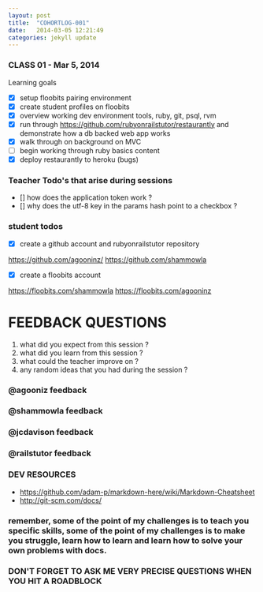 ```yaml
---
layout: post
title:  "COHORTLOG-001"
date:   2014-03-05 12:21:49
categories: jekyll update
---
```


### CLASS 01 - Mar 5, 2014

Learning goals

- [x] setup floobits pairing environment 
- [x] create student profiles on floobits
- [x] overview working dev environment tools, ruby, git, psql, rvm
- [x] run through https://github.com/rubyonrailstutor/restaurantly and demonstrate how a db backed web app works
- [x] walk through on background on MVC
- [ ] begin working through ruby basics content 
- [x] deploy restaurantly to heroku (bugs)

### Teacher Todo's that arise during sessions

- [] how does the application token work ?
- [] why does the utf-8 key in the params hash point to a checkbox ? 


### student todos

- [x] create a github account and rubyonrailstutor repository

https://github.com/agooninz/
https://github.com/shammowla

- [x] create a floobits account

https://floobits.com/shammowla
https://floobits.com/agooninz

# FEEDBACK QUESTIONS

1. what did you expect from this session ? 
2. what did you learn from this session ? 
3. what could the teacher improve on ? 
4. any random ideas that you had during the session ? 

### @agooniz feedback

### @shammowla feedback

### @jcdavison feedback

### @railstutor feedback

### DEV RESOURCES

- https://github.com/adam-p/markdown-here/wiki/Markdown-Cheatsheet
- http://git-scm.com/docs/


### remember, some of the point of my challenges is to teach you specific skills, some of the point of my challenges is to make you struggle, learn how to learn and learn how to solve your own problems with docs.  

### DON'T FORGET TO ASK ME VERY PRECISE QUESTIONS WHEN YOU HIT A ROADBLOCK
